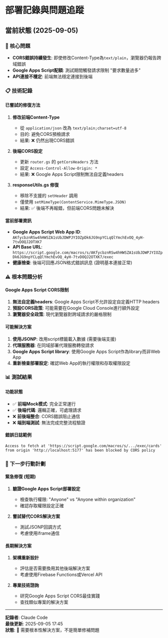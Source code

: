 # 部署記錄與問題追蹤

## 當前狀態 (2025-09-05)

### 🔴 核心問題
- **CORS錯誤持續發生**: 即使修改Content-Type為`text/plain`，瀏覽器仍報告跨域錯誤
- **Google Apps Script配額**: 測試期間觸發請求限制 "要求數量過多"
- **API連接不穩定**: 前端無法穩定連接到後端

### 📋 技術記錄

#### 已嘗試的修復方法
1. **修改前端Content-Type**
   - 從 `application/json` 改為 `text/plain;charset=utf-8`
   - 目的: 避免CORS預檢請求
   - 結果: ❌ 仍然出現CORS錯誤

2. **後端CORS設定**
   - 更新 `router.gs` 的 `getCorsHeaders` 方法
   - 設定 `Access-Control-Allow-Origin: *`
   - 結果: ❌ Google Apps Script限制無法自定義headers

3. **responseUtils.gs 修復**
   - 移除不支援的 `setHeader` 調用
   - 僅使用 `setMimeType(ContentService.MimeType.JSON)`
   - 結果: ✅ 後端不再報錯，但前端CORS問題未解決

#### 當前部署資訊
- **Google Apps Script Web App ID**: `AKfycbznRSw4hHWSZA1sUbJDWPJYIOZpDk6JG9npYCLqQlYmchEvOQ_4yH-7tvDOQJ2OTXK7`
- **API Base URL**: `https://script.google.com/macros/s/AKfycbznRSw4hHWSZA1sUbJDWPJYIOZpDk6JG9npYCLqQlYmchEvOQ_4yH-7tvDOQJ2OTXK7/exec`
- **健康檢查**: 後端可回應JSON格式錯誤訊息 (證明基本連接正常)

### ⚠️ 根本問題分析

#### Google Apps Script CORS限制
1. **無法自定義headers**: Google Apps Script不允許設定自定義HTTP headers
2. **預設CORS政策**: 可能需要在Google Cloud Console進行額外設定
3. **瀏覽器安全政策**: 現代瀏覽器對跨域請求的嚴格限制

#### 可能解決方案
1. **使用JSONP**: 改用script標籤載入數據 (需要後端支援)
2. **代理服務器**: 在同域部署代理服務轉發請求
3. **Google Apps Script library**: 使用Google Apps Script作為library而非Web App
4. **重新檢查部署設定**: 確認Web App的執行權限和存取權限設定

### 📊 測試結果

#### 功能狀態
- ✅ **前端Mock模式**: 完全正常運行
- ✅ **後端代碼**: 邏輯正確，可處理請求
- ❌ **前後端整合**: CORS錯誤阻止通信
- ❌ **端到端測試**: 無法完成完整流程驗證

#### 錯誤日誌範例
```
Access to fetch at 'https://script.google.com/macros/s/.../exec/cards' 
from origin 'http://localhost:5177' has been blocked by CORS policy
```

### 🎯 下一步行動計劃

#### 緊急修復 (短期)
1. **驗證Google Apps Script部署設定**
   - 檢查執行權限: "Anyone" vs "Anyone within organization"
   - 確認存取權限設定正確
   
2. **嘗試替代CORS解決方案**
   - 測試JSONP回調方式
   - 考慮使用iframe通信

#### 長期解決方案
1. **架構重新設計**
   - 評估是否需要換用其他後端解決方案
   - 考慮使用Firebase Functions或Vercel API
   
2. **專業技術諮詢**
   - 研究Google Apps Script CORS最佳實踐
   - 查找類似專案的解決方案

---

**記錄者**: Claude Code  
**最後更新**: 2025-09-05 17:45  
**狀態**: 🔴 需要根本性解決方案，不是簡單修補問題